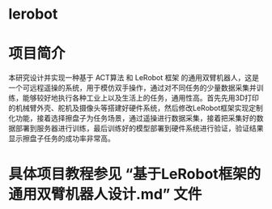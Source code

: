 # lerobot

# 项目简介
本研究设计并实现一种基于 ACT算法 和 LeRobot 框架 的通用双臂机器人，这是一个可远程遥操的系统，用于模仿双手操作，通过对不同任务的少量数据采集并训练，能够较好地执行各种工业上以及生活上的任务，通用性高。首先先用3D打印的机械臂外壳、舵机及摄像头等搭建好硬件系统，然后修改LeRobot框架实现定制化功能，接着选择擦盘子为任务场景，通过遥操进行数据采集，接着把采集好的数据部署到服务器进行训练，最后训练好的模型部署到硬件系统进行验证，验证结果显示擦盘子任务的成功率非常高。

# 具体项目教程参见 “基于LeRobot框架的通用双臂机器人设计.md” 文件
